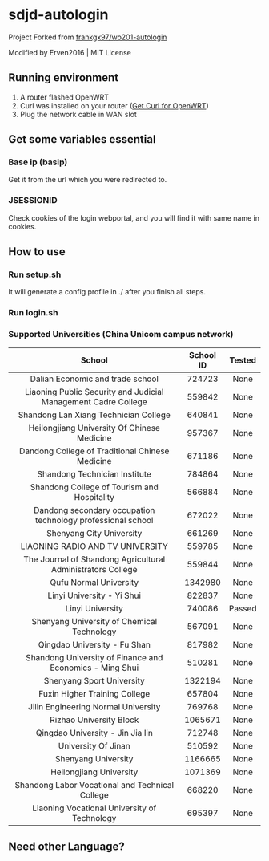# sdjd-autologin

Project Forked from [frankgx97/wo201-autologin](https://github.com/frankgx97/wo201-autologin)

Modified by Erven2016 | MIT License

## Running environment

1. A router flashed OpenWRT
2. Curl was installed on your router ([Get Curl for OpenWRT](https://openwrt.org/packages/pkgdata/curl))
3. Plug the network cable in WAN slot

## Get some variables essential

### Base ip (basip)

Get it from the url which you were redirected to.

### JSESSIONID

Check cookies of the login webportal, and you will find it with same name in cookies.

## How to use

### Run setup.sh

It will generate a config profile in ./ after you finish all steps.

### Run login.sh

### Supported Universities (China Unicom campus network)
| School | School ID | Tested |
| :---: | :---: | :--: |
| Dalian Economic and trade school | 724723 | None |
| Liaoning Public Security and Judicial Management Cadre College | 559842 | None |
| Shandong Lan Xiang Technician College | 640841 | None |
| Heilongjiang University Of Chinese Medicine | 957367 | None |
| Dandong College of Traditional Chinese Medicine | 671186 | None |
| Shandong Technician Institute | 784864 | None |
| Shandong College of Tourism and Hospitality | 566884 | None |
| Dandong secondary occupation technology professional school | 672022 | None |
| Shenyang City University | 661269 | None |
| LIAONING RADIO AND TV UNIVERSITY | 559785 | None |
| The Journal of Shandong Agricultural Administrators College | 559844 | None |
| Qufu Normal University | 1342980 | None |
| Linyi University - Yi Shui | 822837 | None |
| Linyi University | 740086 | Passed |
| Shenyang University of Chemical Technology | 567091 | None |
| Qingdao University - Fu Shan | 817982 | None |
| Shandong University of Finance and Economics - Ming Shui | 510281 | None |
| Shenyang Sport University | 1322194 | None |
| Fuxin Higher Training College | 657804 | None |
| Jilin Engineering Normal University | 769768 | None |
| Rizhao University Block | 1065671 | None |
| Qingdao University - Jin Jia lin | 712748 | None |
| University Of Jinan | 510592 | None |
| Shenyang University | 1166665 | None |
| Heilongjiang University | 1071369 | None |
| Shandong Labor Vocational and Technical College | 668220 | None |
| Liaoning Vocational University of Technology | 695397 | None |

## Need other Language?

